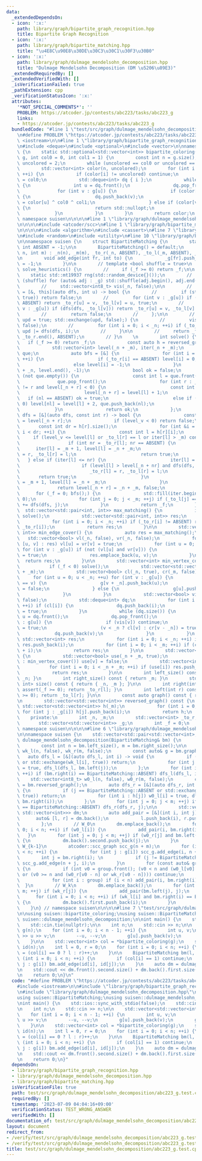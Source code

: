 ```yaml
---
data:
  _extendedDependsOn:
  - icon: ':x:'
    path: library/graph/bipartite_graph_recognition.hpp
    title: Bipartite Graph Recognition
  - icon: ':x:'
    path: library/graph/bipartite_matching.hpp
    title: "\u4E8C\u90E8\u30DE\u30C3\u30C1\u30F3\u30B0"
  - icon: ':x:'
    path: library/graph/dulmage_mendelsohn_decomposition.hpp
    title: "Dulmage Mendelsohn Decomposition (DM \u5206\u89E3)"
  _extendedRequiredBy: []
  _extendedVerifiedWith: []
  _isVerificationFailed: true
  _pathExtension: cpp
  _verificationStatusIcon: ':x:'
  attributes:
    '*NOT_SPECIAL_COMMENTS*': ''
    PROBLEM: https://atcoder.jp/contests/abc223/tasks/abc223_g
    links:
    - https://atcoder.jp/contests/abc223/tasks/abc223_g
  bundledCode: "#line 1 \"test/src/graph/dulmage_mendelsohn_decomposition/abc223_g.test.cpp\"\
    \n#define PROBLEM \"https://atcoder.jp/contests/abc223/tasks/abc223_g\"\n\n#include\
    \ <iostream>\n\n#line 1 \"library/graph/bipartite_graph_recognition.hpp\"\n\n\n\
    \n#include <deque>\n#include <optional>\n#include <vector>\n\nnamespace suisen\
    \ {\n    static std::optional<std::vector<int>> bipartite_coloring(const std::vector<std::vector<int>>&\
    \ g, int col0 = 0, int col1 = 1) {\n        const int n = g.size();\n        int\
    \ uncolored = 2;\n        while (uncolored == col0 or uncolored == col1) ++uncolored;\n\
    \        std::vector<int> color(n, uncolored);\n        for (int i = 0; i < n;\
    \ ++i) {\n            if (color[i] != uncolored) continue;\n            color[i]\
    \ = col0;\n            std::deque<int> dq { i };\n            while (dq.size())\
    \ {\n                int u = dq.front();\n                dq.pop_front();\n  \
    \              for (int v : g[u]) {\n                    if (color[v] == uncolored)\
    \ {\n                        dq.push_back(v);\n                        color[v]\
    \ = color[u] ^ col0 ^ col1;\n                    } else if (color[v] == color[u])\
    \ {\n                        return std::nullopt;\n                    }\n   \
    \             }\n            }\n        }\n        return color;\n    }\n} //\
    \ namespace suisen\n\n\n\n#line 1 \"library/graph/dulmage_mendelsohn_decomposition.hpp\"\
    \n\n\n\n#include <atcoder/scc>\n#line 1 \"library/graph/bipartite_matching.hpp\"\
    \n\n\n\n#include <algorithm>\n#include <cassert>\n#line 7 \"library/graph/bipartite_matching.hpp\"\
    \n#include <random>\n#include <utility>\n#line 10 \"library/graph/bipartite_matching.hpp\"\
    \n\nnamespace suisen {\n    struct BipartiteMatching {\n        static constexpr\
    \ int ABSENT = -1;\n\n        BipartiteMatching() = default;\n        BipartiteMatching(int\
    \ n, int m) : _n(n), _m(m), _to_r(_n, ABSENT), _to_l(_m, ABSENT), _g(n + m) {}\n\
    \n        void add_edge(int fr, int to) {\n            _g[fr].push_back(to), _f\
    \ = -1;\n        }\n\n        // template <bool shuffle = true>\n        // int\
    \ solve_heuristics() {\n        //     if (_f >= 0) return _f;\n\n        // \
    \    static std::mt19937 rng(std::random_device{}());\n        //     if constexpr\
    \ (shuffle) for (auto& adj : _g) std::shuffle(adj.begin(), adj.end(), rng);\n\n\
    \        //     std::vector<int8_t> vis(_n, false);\n\n        //     auto dfs\
    \ = [&, this](auto dfs, int u) -> bool {\n        //         if (std::exchange(vis[u],\
    \ true)) return false;\n        //         for (int v : _g[u]) if (_to_l[v] ==\
    \ ABSENT) return _to_r[u] = v, _to_l[v] = u, true;\n        //         for (int\
    \ v : _g[u]) if (dfs(dfs, _to_l[v])) return _to_r[u] = v, _to_l[v] = u, true;\n\
    \        //         return false;\n        //     };\n\n        //     for (bool\
    \ upd = true; std::exchange(upd, false);) {\n        //         vis.assign(_n,\
    \ false);\n        //         for (int i = 0; i < _n; ++i) if (_to_r[i] == ABSENT)\
    \ upd |= dfs(dfs, i);\n        //     }\n\n        //     return _f = _n - std::count(_to_r.begin(),\
    \ _to_r.end(), ABSENT);\n        // }\n    \n        int solve() {\n         \
    \   if (_f >= 0) return _f;\n            const auto h = reversed_graph();\n\n\
    \            std::vector<int> level(_n + _m), iter(_n + _m);\n            std::deque<int>\
    \ que;\n            auto bfs = [&] {\n                for (int i = 0; i < _n;\
    \ ++i) {\n                    if (_to_r[i] == ABSENT) level[i] = 0, que.push_back(i);\n\
    \                    else level[i] = -1;\n                }\n                std::fill(level.begin()\
    \ + _n, level.end(), -1);\n                bool ok = false;\n                while\
    \ (not que.empty()) {\n                    const int l = que.front();\n      \
    \              que.pop_front();\n                    for (int r : _g[l]) if (_to_r[l]\
    \ != r and level[_n + r] < 0) {\n                        const int nl = _to_l[r];\n\
    \                        level[_n + r] = level[l] + 1;\n                     \
    \   if (nl == ABSENT) ok = true;\n                        else if (level[nl] <\
    \ 0) level[nl] = level[l] + 2, que.push_back(nl);\n                    }\n   \
    \             }\n                return ok;\n            };\n            auto\
    \ dfs = [&](auto dfs, const int r) -> bool {\n                const int level_v\
    \ = level[_n + r];\n                if (level_v < 0) return false;\n         \
    \       const int dr = h[r].size();\n                for (int &i = iter[_n + r];\
    \ i < dr; ++i) {\n                    const int l = h[r][i];\n               \
    \     if (level_v <= level[l] or _to_l[r] == l or iter[l] > _m) continue;\n  \
    \                  if (int nr = _to_r[l]; nr == ABSENT) {\n                  \
    \      iter[l] = _m + 1, level[l] = _n + _m;\n                        _to_r[l]\
    \ = r, _to_l[r] = l;\n                        return true;\n                 \
    \   } else if (iter[l] <= nr) {\n                        iter[l] = nr + 1;\n \
    \                       if (level[l] > level[_n + nr] and dfs(dfs, nr)) {\n  \
    \                          _to_r[l] = r, _to_l[r] = l;\n                     \
    \       return true;\n                        }\n                        iter[l]\
    \ = _m + 1, level[l] = _n + _m;\n                    }\n                }\n  \
    \              return level[_n + r] = _n + _m, false;\n            };\n      \
    \      for (_f = 0; bfs();) {\n                std::fill(iter.begin(), iter.end(),\
    \ 0);\n                for (int j = 0; j < _m; ++j) if (_to_l[j] == ABSENT) _f\
    \ += dfs(dfs, j);\n            }\n            return _f;\n        }\n\n      \
    \  std::vector<std::pair<int, int>> max_matching() {\n            if (_f < 0)\
    \ solve();\n            std::vector<std::pair<int, int>> res;\n            res.reserve(_f);\n\
    \            for (int i = 0; i < _n; ++i) if (_to_r[i] != ABSENT) res.emplace_back(i,\
    \ _to_r[i]);\n            return res;\n        }\n\n        std::vector<std::pair<int,\
    \ int>> min_edge_cover() {\n            auto res = max_matching();\n         \
    \   std::vector<bool> vl(_n, false), vr(_n, false);\n            for (const auto&\
    \ [u, v] : res) vl[u] = vr[v] = true;\n            for (int u = 0; u < _n; ++u)\
    \ for (int v : _g[u]) if (not (vl[u] and vr[v])) {\n                vl[u] = vr[v]\
    \ = true;\n                res.emplace_back(u, v);\n            }\n          \
    \  return res;\n        }\n\n        std::vector<int> min_vertex_cover() {\n \
    \           if (_f < 0) solve();\n            std::vector<std::vector<int>> g(_n\
    \ + _m);\n            std::vector<bool> cl(_n, true), cr(_m, false);\n       \
    \     for (int u = 0; u < _n; ++u) for (int v : _g[u]) {\n                if (_to_r[u]\
    \ == v) {\n                    g[v + _n].push_back(u);\n                    cl[u]\
    \ = false;\n                } else {\n                    g[u].push_back(v + _n);\n\
    \                }\n            }\n            std::vector<bool> vis(_n + _m,\
    \ false);\n            std::deque<int> dq;\n            for (int i = 0; i < _n;\
    \ ++i) if (cl[i]) {\n                dq.push_back(i);\n                vis[i]\
    \ = true;\n            }\n            while (dq.size()) {\n                int\
    \ u = dq.front();\n                dq.pop_front();\n                for (int v\
    \ : g[u]) {\n                    if (vis[v]) continue;\n                    vis[v]\
    \ = true;\n                    (v < _n ? cl[v] : cr[v - _n]) = true;\n       \
    \             dq.push_back(v);\n                }\n            }\n           \
    \ std::vector<int> res;\n            for (int i = 0; i < _n; ++i) if (not cl[i])\
    \ res.push_back(i);\n            for (int i = 0; i < _m; ++i) if (cr[i]) res.push_back(_n\
    \ + i);\n            return res;\n        }\n\n        std::vector<int> max_independent_set()\
    \ {\n            std::vector<bool> use(_n + _m, true);\n            for (int v\
    \ : min_vertex_cover()) use[v] = false;\n            std::vector<int> res;\n \
    \           for (int i = 0; i < _n + _m; ++i) if (use[i]) res.push_back(i);\n\
    \            return res;\n        }\n\n        int left_size() const { return\
    \ _n; }\n        int right_size() const { return _m; }\n        std::pair<int,\
    \ int> size() const { return { _n, _m }; }\n\n        int right(int l) const {\
    \ assert(_f >= 0); return _to_r[l]; }\n        int left(int r) const { assert(_f\
    \ >= 0); return _to_l[r]; }\n\n        const auto graph() const { return _g; }\n\
    \n        std::vector<std::vector<int>> reversed_graph() const {\n           \
    \ std::vector<std::vector<int>> h(_m);\n            for (int i = 0; i < _n; ++i)\
    \ for (int j : _g[i]) h[j].push_back(i);\n            return h;\n        }\n\n\
    \    private:\n        int _n, _m;\n        std::vector<int> _to_r, _to_l;\n \
    \       std::vector<std::vector<int>> _g;\n        int _f = 0;\n    };\n\n} //\
    \ namespace suisen\n\n\n\n#line 6 \"library/graph/dulmage_mendelsohn_decomposition.hpp\"\
    \n\nnamespace suisen {\n    std::vector<std::pair<std::vector<int>, std::vector<int>>>\
    \ dulmage_mendelsohn_decomposition(BipartiteMatching& bm) {\n        bm.solve();\n\
    \        const int n = bm.left_size(), m = bm.right_size();\n\n        std::vector<int8_t>\
    \ wk_l(n, false), wk_r(m, false);\n        const auto& g = bm.graph();\n     \
    \   auto dfs_l = [&](auto dfs_l, int i) -> void {\n            if (i == BipartiteMatching::ABSENT\
    \ or std::exchange(wk_l[i], true)) return;\n            for (int j : g[i]) wk_r[j]\
    \ = true, dfs_l(dfs_l, bm.left(j));\n        };\n        for (int i = 0; i < n;\
    \ ++i) if (bm.right(i) == BipartiteMatching::ABSENT) dfs_l(dfs_l, i);\n\n    \
    \    std::vector<int8_t> w0_l(n, false), w0_r(m, false);\n        const auto h\
    \ = bm.reversed_graph();\n        auto dfs_r = [&](auto dfs_r, int j) -> void\
    \ {\n            if (j == BipartiteMatching::ABSENT or std::exchange(w0_r[j],\
    \ true)) return;\n            for (int i : h[j]) w0_l[i] = true, dfs_r(dfs_r,\
    \ bm.right(i));\n        };\n        for (int j = 0; j < m; ++j) if (bm.left(j)\
    \ == BipartiteMatching::ABSENT) dfs_r(dfs_r, j);\n\n        std::vector<std::pair<std::vector<int>,\
    \ std::vector<int>>> dm;\n        auto add_pair = [&](int i, int j) {\n      \
    \      auto& [l, r] = dm.back();\n            l.push_back(i), r.push_back(j);\n\
    \        };\n        // W_0\n        dm.emplace_back();\n        for (int i =\
    \ 0; i < n; ++i) if (w0_l[i]) {\n            add_pair(i, bm.right(i));\n     \
    \   }\n        for (int j = 0; j < m; ++j) if (w0_r[j] and bm.left(j) == BipartiteMatching::ABSENT)\
    \ {\n            dm.back().second.push_back(j);\n        }\n        // W_1, ...,\
    \ W_{k-1}\n        atcoder::scc_graph scc_g(n + m);\n        for (int i = 0; i\
    \ < n; ++i) {\n            for (int j : g[i]) scc_g.add_edge(i, n + j);\n    \
    \        int j = bm.right(i); \n            if (j != BipartiteMatching::ABSENT)\
    \ scc_g.add_edge(n + j, i);\n        }\n        for (const auto& group : scc_g.scc())\
    \ {\n            if (int v0 = group.front(); (v0 < n and (w0_l[v0] or wk_l[v0]))\
    \ or (v0 >= n and (w0_r[v0 - n] or wk_r[v0 - n]))) continue;\n            dm.emplace_back();\n\
    \            for (int i : group) if (i < n) add_pair(i, bm.right(i));\n      \
    \  }\n        // W_k\n        dm.emplace_back();\n        for (int j = 0; j <\
    \ m; ++j) if (wk_r[j]) {\n            add_pair(bm.left(j), j);\n        }\n  \
    \      for (int i = 0; i < n; ++i) if (wk_l[i] and bm.right(i) == BipartiteMatching::ABSENT)\
    \ {\n            dm.back().first.push_back(i);\n        }\n        return dm;\n\
    \    }\n} // namespace suisen\n\n\n\n#line 7 \"test/src/graph/dulmage_mendelsohn_decomposition/abc223_g.test.cpp\"\
    \n\nusing suisen::bipartite_coloring;\nusing suisen::BipartiteMatching;\nusing\
    \ suisen::dulmage_mendelsohn_decomposition;\n\nint main() {\n    std::ios::sync_with_stdio(false);\n\
    \    std::cin.tie(nullptr);\n\n    int n;\n    std::cin >> n;\n\n    std::vector<std::vector<int>>\
    \ g(n);\n    for (int i = 0; i < n - 1; ++i) {\n        int u, v;\n        std::cin\
    \ >> u >> v;\n        --u, --v;\n        g[u].push_back(v);\n        g[v].push_back(u);\n\
    \    }\n\n    std::vector<int> col = *bipartite_coloring(g);\n    std::vector<int>\
    \ id(n);\n    int l = 0, r = 0;\n    for (int i = 0; i < n; ++i) {\n        id[i]\
    \ = (col[i] == 0 ? l : r)++;\n    }\n\n    BipartiteMatching bm(l, r);\n    for\
    \ (int i = 0; i < n; ++i) {\n        if (col[i] == 1) continue;\n        for (int\
    \ j : g[i]) bm.add_edge(id[i], id[j]);\n    }\n    auto dm = dulmage_mendelsohn_decomposition(bm);\n\
    \n    std::cout << dm.front().second.size() + dm.back().first.size() << std::endl;\n\
    \n    return 0;\n}\n"
  code: "#define PROBLEM \"https://atcoder.jp/contests/abc223/tasks/abc223_g\"\n\n\
    #include <iostream>\n\n#include \"library/graph/bipartite_graph_recognition.hpp\"\
    \n#include \"library/graph/dulmage_mendelsohn_decomposition.hpp\"\n\nusing suisen::bipartite_coloring;\n\
    using suisen::BipartiteMatching;\nusing suisen::dulmage_mendelsohn_decomposition;\n\
    \nint main() {\n    std::ios::sync_with_stdio(false);\n    std::cin.tie(nullptr);\n\
    \n    int n;\n    std::cin >> n;\n\n    std::vector<std::vector<int>> g(n);\n\
    \    for (int i = 0; i < n - 1; ++i) {\n        int u, v;\n        std::cin >>\
    \ u >> v;\n        --u, --v;\n        g[u].push_back(v);\n        g[v].push_back(u);\n\
    \    }\n\n    std::vector<int> col = *bipartite_coloring(g);\n    std::vector<int>\
    \ id(n);\n    int l = 0, r = 0;\n    for (int i = 0; i < n; ++i) {\n        id[i]\
    \ = (col[i] == 0 ? l : r)++;\n    }\n\n    BipartiteMatching bm(l, r);\n    for\
    \ (int i = 0; i < n; ++i) {\n        if (col[i] == 1) continue;\n        for (int\
    \ j : g[i]) bm.add_edge(id[i], id[j]);\n    }\n    auto dm = dulmage_mendelsohn_decomposition(bm);\n\
    \n    std::cout << dm.front().second.size() + dm.back().first.size() << std::endl;\n\
    \n    return 0;\n}"
  dependsOn:
  - library/graph/bipartite_graph_recognition.hpp
  - library/graph/dulmage_mendelsohn_decomposition.hpp
  - library/graph/bipartite_matching.hpp
  isVerificationFile: true
  path: test/src/graph/dulmage_mendelsohn_decomposition/abc223_g.test.cpp
  requiredBy: []
  timestamp: '2023-07-09 04:04:16+09:00'
  verificationStatus: TEST_WRONG_ANSWER
  verifiedWith: []
documentation_of: test/src/graph/dulmage_mendelsohn_decomposition/abc223_g.test.cpp
layout: document
redirect_from:
- /verify/test/src/graph/dulmage_mendelsohn_decomposition/abc223_g.test.cpp
- /verify/test/src/graph/dulmage_mendelsohn_decomposition/abc223_g.test.cpp.html
title: test/src/graph/dulmage_mendelsohn_decomposition/abc223_g.test.cpp
---
```

